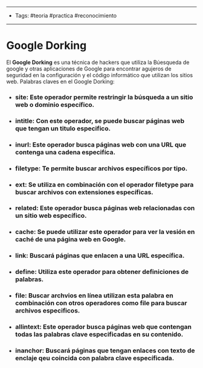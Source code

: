 -----
- Tags: #teoria #practica #reconocimiento 
-----
# Google Dorking
El **Google Dorking** es una técnica de hackers que utiliza la Búesqueda de google y otras aplicaciones de Google para encontrar agujeros de seguridad en la configuración y el código informático que utilizan los sitios web.
Palabras claves en el Google Dorking:

- ### **site**: Este operador permite restringir la búsqueda a un sitio web o dominio específico.
- ### **intitle**: Con este operador, se puede buscar páginas web que tengan un titulo especifico.
- ### **inurl**: Este operador busca páginas web con una URL que contenga una cadena especifíca.
- ### **filetype**: Te permite buscar archivos específicos por tipo.
- ### **ext**: Se utiliza en combinación con el operador **filetype** para buscar archivos con extensiones específicas.
- ### **related**: Este operador busca páginas web relacionadas con un sitio web específico.
- ### **cache**: Se puede utilizar este operador para ver la vesión en caché de una página web en Google.
- ### **link**: Buscará páginas que enlacen a una URL específica.
- ### **define**: Utiliza este operador para obtener definiciones de palabras.
- ### **file**: Buscar archvios en línea utilizan esta palabra en combinación con otros operadores como **file** para buscar archivos especificos.
- ### **allintext**: Este operador busca páginas web que contengan todas las palabras clave especificadas en su contenido.
- ### **inanchor**: Buscará páginas que tengan enlaces con texto de enclaje qeu coincida con palabra clave específicada.